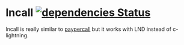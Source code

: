 # lncall [![dependencies Status](https://david-dm.org/michael1011/lncall/status.svg)](https://david-dm.org/michael1011/lncall)
lncall is really similar to [paypercall](https://github.com/ElementsProject/paypercall) but it works with LND instead of c-lightning.
